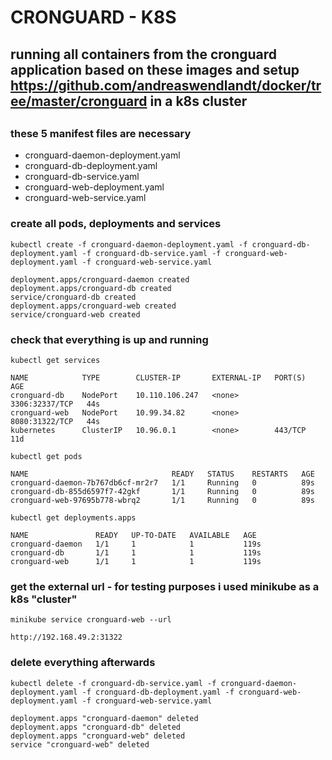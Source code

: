 # CRONGUARD - K8S
## running all containers from the cronguard application based on these images and setup https://github.com/andreaswendlandt/docker/tree/master/cronguard in a k8s cluster
##

### these 5 manifest files are necessary
* cronguard-daemon-deployment.yaml
* cronguard-db-deployment.yaml
* cronguard-db-service.yaml
* cronguard-web-deployment.yaml
* cronguard-web-service.yaml

### create all pods, deployments and services
```
kubectl create -f cronguard-daemon-deployment.yaml -f cronguard-db-deployment.yaml -f cronguard-db-service.yaml -f cronguard-web-deployment.yaml -f cronguard-web-service.yaml

deployment.apps/cronguard-daemon created
deployment.apps/cronguard-db created
service/cronguard-db created
deployment.apps/cronguard-web created
service/cronguard-web created

```

### check that everything is up and running
```
kubectl get services

NAME            TYPE        CLUSTER-IP       EXTERNAL-IP   PORT(S)          AGE
cronguard-db    NodePort    10.110.106.247   <none>        3306:32337/TCP   44s
cronguard-web   NodePort    10.99.34.82      <none>        8080:31322/TCP   44s
kubernetes      ClusterIP   10.96.0.1        <none>        443/TCP          11d

kubectl get pods

NAME                                READY   STATUS    RESTARTS   AGE
cronguard-daemon-7b767db6cf-mr2r7   1/1     Running   0          89s
cronguard-db-855d6597f7-42gkf       1/1     Running   0          89s
cronguard-web-97695b778-wbrq2       1/1     Running   0          89s

kubectl get deployments.apps

NAME               READY   UP-TO-DATE   AVAILABLE   AGE
cronguard-daemon   1/1     1            1           119s
cronguard-db       1/1     1            1           119s
cronguard-web      1/1     1            1           119s
```

### get the external url - for testing purposes i used minikube as a k8s "cluster"
```
minikube service cronguard-web --url

http://192.168.49.2:31322
```

### delete everything afterwards
```
kubectl delete -f cronguard-db-service.yaml -f cronguard-daemon-deployment.yaml -f cronguard-db-deployment.yaml -f cronguard-web-deployment.yaml -f cronguard-web-service.yaml

deployment.apps "cronguard-daemon" deleted
deployment.apps "cronguard-db" deleted
deployment.apps "cronguard-web" deleted
service "cronguard-web" deleted
```

